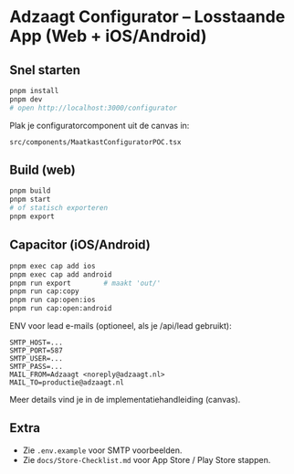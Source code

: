 # Adzaagt Configurator – Losstaande App (Web + iOS/Android)

## Snel starten
```bash
pnpm install
pnpm dev
# open http://localhost:3000/configurator
```

Plak je configuratorcomponent uit de canvas in:
```
src/components/MaatkastConfiguratorPOC.tsx
```

## Build (web)
```bash
pnpm build
pnpm start
# of statisch exporteren
pnpm export
```

## Capacitor (iOS/Android)
```bash
pnpm exec cap add ios
pnpm exec cap add android
pnpm run export        # maakt 'out/'
pnpm run cap:copy
pnpm run cap:open:ios
pnpm run cap:open:android
```

ENV voor lead e-mails (optioneel, als je /api/lead gebruikt):
```
SMTP_HOST=...
SMTP_PORT=587
SMTP_USER=...
SMTP_PASS=...
MAIL_FROM=Adzaagt <noreply@adzaagt.nl>
MAIL_TO=productie@adzaagt.nl
```

Meer details vind je in de implementatiehandleiding (canvas).


## Extra
- Zie `.env.example` voor SMTP voorbeelden.
- Zie `docs/Store-Checklist.md` voor App Store / Play Store stappen.
